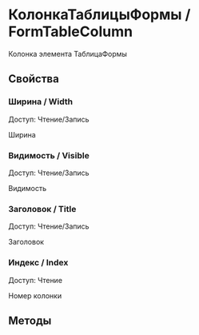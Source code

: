 
# КолонкаТаблицыФормы / FormTableColumn

    
    
Колонка элемента ТаблицаФормы


  
  
## Свойства
    
### Ширина / Width
Доступ: Чтение/Запись
    
    
Ширина


  
  
### Видимость / Visible
Доступ: Чтение/Запись
    
    
Видимость


  
  
### Заголовок / Title
Доступ: Чтение/Запись
    
    
Заголовок


  
  
### Индекс / Index
Доступ: Чтение
    
    
Номер колонки


  
  
## Методы
    